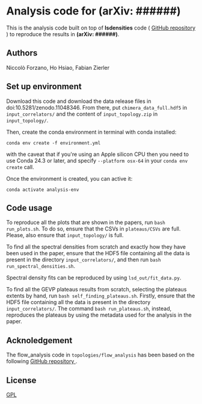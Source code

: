 # Analysis code for (arXiv: ######)

This is the analysis code built on top of **lsdensities** code (
<a href="https://github.com/LupoA/lsdensities"> GitHub repository </a>) to
reproduce the results in **(arXiv: ######)**.

## Authors

Niccolò Forzano, Ho Hsiao, Fabian Zierler


## Set up environment

Download this code and download the data release files in doi:10.5281/zenodo.11048346.
From there, put ``chimera_data_full.hdf5`` in ``input_correlators/`` and the content of 
``input_topology.zip`` in ``input_topology/``.

Then, create the conda environment in terminal with conda installed:

```
conda env create -f environment.yml
```
with the caveat that if you're using an Apple silicon CPU then you need to use Conda 24.3 or later, and specify ```--platform osx-64```
in your ```conda env create``` call.

Once the environment is created, you can active it:

```
conda activate analysis-env
```

## Code usage

To reproduce all the plots that are shown in the papers, run 
``bash run_plots.sh``. To do so, ensure that the CSVs in ``plateaus/CSVs`` are full. Please, also ensure that ``input_topology/`` is full.

To find all the spectral densities from scratch and exactly how they have been used in the paper,
ensure that the HDF5 file containing all the data is present in the 
directory ``input_correlators/``, and then run ``bash run_spectral_densities.sh``.

Spectral density fits can be reproduced by using ``lsd_out/fit_data.py``.

To find all the GEVP plateaus results from scratch, selecting the plateaus
extents by hand, run ``bash self_finding_plateaus.sh``. Firstly, ensure that the HDF5
file containing all the data is present in the  directory ``input_correlators/``.
The command ``bash run_plateaus.sh``, instead, reproduces the plateaus by using the 
metadata used for the analysis in the paper. 

## Acknoledgement

The flow_analysis code in ```topologies/flow_analysis``` has been based on the following <a href="https://github.com/edbennett/flow_analysis/"> GitHub repository </a>.

## License

[GPL](https://choosealicense.com/licenses/gpl-3.0/)
